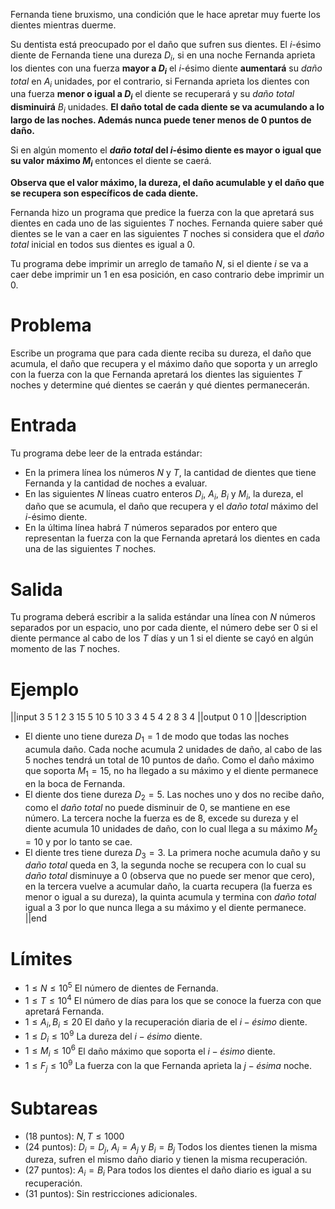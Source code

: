 Fernanda tiene bruxismo, una condición que le hace apretar muy fuerte los dientes mientras duerme.

Su dentista está preocupado por el daño que sufren sus dientes. El $i$-ésimo diente de Fernanda tiene una dureza $D_i$, si en una noche Fernanda aprieta los dientes con una fuerza **mayor a $D_i$** el $i$-ésimo diente **aumentará** su _daño total_ en $A_i$ unidades, por el contrario, si Fernanda aprieta los dientes con una fuerza **menor o igual a $D_i$** el diente se recuperará y su _daño total_ **disminuirá** $B_i$ unidades. **El daño total de cada diente se va acumulando a lo largo de las noches. Además nunca puede tener menos de $0$ puntos de daño.**

Si en algún momento el **_daño total_ del $i$-ésimo diente es mayor o igual que su valor máximo $M_i$** entonces el diente se caerá.

**Observa que el valor máximo, la dureza, el daño acumulable y el daño que se recupera son específicos de cada diente.**

Fernanda hizo un programa que predice la fuerza con la que apretará sus dientes en cada uno de las siguientes $T$ noches. Fernanda quiere saber qué dientes se le van a caer en las siguientes $T$ noches si considera que el _daño total_ inicial en todos sus dientes es igual a $0$.

Tu programa debe imprimir un arreglo de tamaño $N$, si el diente $i$ se va a caer debe imprimir un $1$ en esa posición, en caso contrario debe imprimir un $0$.

# Problema

Escribe un programa que para cada diente reciba su dureza, el daño que acumula, el daño que recupera y el máximo daño que soporta y un arreglo con la fuerza con la que Fernanda apretará los dientes las siguientes $T$ noches y determine qué dientes se caerán y qué dientes permanecerán.

# Entrada

Tu programa debe leer de la entrada estándar:

- En la primera línea los números $N$ y $T$, la cantidad de dientes que tiene Fernanda y la cantidad de noches a evaluar.
- En las siguientes $N$ líneas cuatro enteros $D_i$, $A_i$, $B_i$ y $M_i$, la dureza, el daño que se acumula, el daño que recupera y el _daño total_ máximo del $i$-ésimo diente.
- En la última línea habrá $T$ números separados por entero que representan la fuerza con la que Fernanda apretará los dientes en cada una de las siguientes $T$ noches.

# Salida

Tu programa deberá escribir a la salida estándar una línea con $N$ números separados por un espacio, uno por cada diente, el número debe ser $0$ si el diente permance al cabo de los $T$ días y un $1$ si el diente se cayó en algún momento de las $T$ noches.

# Ejemplo

||input
3 5
1 2 3 15
5 10 5 10
3 3 4 5
4 2 8 3 4
||output
0 1 0
||description

- El diente uno tiene dureza $D_1 = 1$ de modo que todas las noches acumula daño. Cada noche acumula $2$ unidades de daño, al cabo de las $5$ noches tendrá un total de $10$ puntos de daño. Como el daño máximo que soporta $M_1 = 15$, no ha llegado a su máximo y el diente permanece en la boca de Fernanda.
- El diente dos tiene dureza $D_2 = 5$. Las noches uno y dos no recibe daño, como el _daño total_ no puede disminuir de $0$, se mantiene en ese número. La tercera noche la fuerza es de $8$, excede su dureza y el diente acumula $10$ unidades de daño, con lo cual llega a su máximo $M_2 = 10$ y por lo tanto se cae.
- El diente tres tiene dureza $D_3 = 3$. La primera noche acumula daño y su _daño total_ queda en $3$, la segunda noche se recupera con lo cual su _daño total_ disminuye a $0$ (observa que no puede ser menor que cero), en la tercera vuelve a acumular daño, la cuarta recupera (la fuerza es menor o igual a su dureza), la quinta acumula y termina con _daño total_ igual a $3$ por lo que nunca llega a su máximo y el diente permanece.
||end

# Límites

- $1 \leq N \leq 10^5$ El número de dientes de Fernanda.
- $1 \leq T \leq 10^4$ El número de días para los que se conoce la fuerza con que apretará Fernanda.
- $1 \leq A_i, B_i \leq 20$ El daño y la recuperación diaria de el $i-ésimo$ diente.
- $1 \leq D_i \leq 10^9$ La dureza del $i-ésimo$ diente.
- $1 \leq M_i \leq 10^6$ El daño máximo que soporta el $i-ésimo$ diente.
- $1 \leq F_j \leq 10^9$ La fuerza con la que Fernanda aprieta la $j-ésima$ noche.

# Subtareas

- (18 puntos): $N, T \leq 1000$
- (24 puntos): $D_i = D_j$, $A_i = A_j$ y $B_i = B_j$ Todos los dientes tienen la misma dureza, sufren el mismo daño diario y tienen la misma recuperación.
- (27 puntos): $A_i = B_i$ Para todos los dientes el daño diario es igual a su recuperación.
- (31 puntos): Sin restricciones adicionales.
